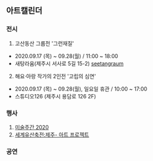 ## 아트캘린더


### 전시


1. 고산동산 그룹전 '그런재질'
- 2020.09.17 (목) ~ 09.28(월) / 11:00 ~ 18:00
- 새탕라움(제주시 서사로 5길 15-2) [seetangraum](https://www.instagram.com/p/CFMcZxXDvvB/?igshid=1xjywf3xxtw7n)



2. 해요·아랑 작가의 2인전 '고립의 심연'
- 2020.09.17 (목) ~ 09.28(월), 일요일 휴관 / 10:00 ~ 17:00 
- 스튜디오126 (제주시 용담로 126 2F)



### 행사

1. [미술주간 2020](http://artweek.kr/2020/main/about.php) 
2. [세계유산축전:제주- 아트 프로젝트](http://worldheritage.kr/program/program.asp?pagecode=A&fk_idx=7&search_idx=7)


### 공연

